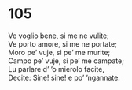 # 105
  
Ve voglio bene, si me ne vulite;  
Ve porto amore, si me ne portate;  
Moro pe’ vuje, si pe’ me murite;  
Campo pe’ vuje, si pe’ me campate;  
Lu parlare d’ ’o mierolo facite,  
Decite: Sine! sine! e po’ ’ngannate.
